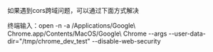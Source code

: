 如果遇到cors跨域问题，可以通过下面方式解决

终端输入：open -n -a /Applications/Google\ Chrome.app/Contents/MacOS/Google\ Chrome  --args --user-data-dir="/tmp/chrome_dev_test" --disable-web-security